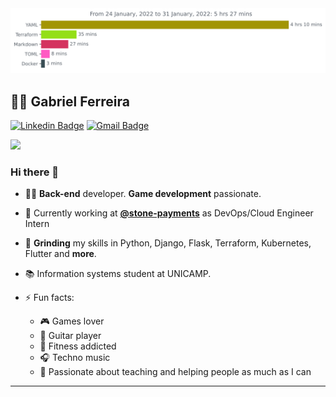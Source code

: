 <!--START_SECTION:waka-->
<img src="https://github.com/Feggah/feggah/blob/master/images/stat.svg" alt="Text"/>
<!--END_SECTION:waka-->


## :man_technologist: Gabriel Ferreira

[![Linkedin Badge](https://img.shields.io/badge/-LinkedIn-blue?style=flat-square&logo=Linkedin&logoColor=white&link=https://www.linkedin.com/in/ferreira070/)](https://www.linkedin.com/in/ferreira070/)
[![Gmail Badge](https://img.shields.io/badge/-Gmail-c14438?style=flat-square&logo=Gmail&logoColor=white&link=mailto:gabidferreira9@gmail.com)](mailto:gabidferreira9@gmail.com)

![](https://komarev.com/ghpvc/?username=feggah&color=blueviolet)


### Hi there 👋

- :man_technologist: **Back-end** developer. **Game development** passionate.
- :office: Currently working at **[@stone-payments](https://github.com/stone-payments)** as DevOps/Cloud Engineer Intern
- :milk_glass: **Grinding** my skills in Python, Django, Flask, Terraform, Kubernetes, Flutter and **more**.
- :books: Information systems student at UNICAMP.

- ⚡ Fun facts: 
  - :video_game: Games lover
  - :guitar: Guitar player
  - :muscle: Fitness addicted
  - :headphones: Techno music
  - :purple_heart: Passionate about teaching and helping people as much as I can

---

